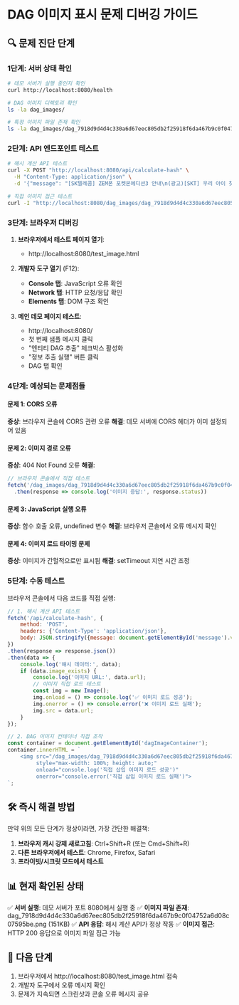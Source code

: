 # DAG 이미지 표시 문제 디버깅 가이드

## 🔍 문제 진단 단계

### 1단계: 서버 상태 확인

```bash
# 데모 서버가 실행 중인지 확인
curl http://localhost:8080/health

# DAG 이미지 디렉토리 확인
ls -la dag_images/

# 특정 이미지 파일 존재 확인
ls -la dag_images/dag_7918d9d4d4c330a6d67eec805db2f25918f6da467b9c0f04752a6d08c07595be.png
```

### 2단계: API 엔드포인트 테스트

```bash
# 해시 계산 API 테스트
curl -X POST "http://localhost:8080/api/calculate-hash" \
  -H "Content-Type: application/json" \
  -d '{"message": "[SK텔레콤] ZEM폰 포켓몬에디션3 안내\n(광고)[SKT] 우리 아이 첫 번째 스마트폰, ZEM 키즈폰__#04 고객님, 안녕하세요!\n우리 아이 스마트폰 고민 중이셨다면, 자녀 스마트폰 관리 앱 ZEM이 설치된 SKT만의 안전한 키즈폰,\nZEM폰 포켓몬에디션3으로 우리 아이 취향을 저격해 보세요!\n\n✨ 특별 혜택\n- 월 요금 20% 할인 (첫 6개월)\n- 포켓몬 케이스 무료 증정\n- ZEM 프리미엄 서비스 3개월 무료\n\n📞 문의: 1588-0011 (평일 9시-18시)\n🏪 가까운 T world 매장 방문\n🌐 www.tworld.co.kr\n\n수신거부 080-011-0000"}'

# 직접 이미지 접근 테스트
curl -I "http://localhost:8080/dag_images/dag_7918d9d4d4c330a6d67eec805db2f25918f6da467b9c0f04752a6d08c07595be.png"
```

### 3단계: 브라우저 디버깅

1. **브라우저에서 테스트 페이지 열기**:
   - http://localhost:8080/test_image.html

2. **개발자 도구 열기** (F12):
   - **Console 탭**: JavaScript 오류 확인
   - **Network 탭**: HTTP 요청/응답 확인
   - **Elements 탭**: DOM 구조 확인

3. **메인 데모 페이지 테스트**:
   - http://localhost:8080/
   - 첫 번째 샘플 메시지 클릭
   - "엔티티 DAG 추출" 체크박스 활성화
   - "정보 추출 실행" 버튼 클릭
   - DAG 탭 확인

### 4단계: 예상되는 문제점들

#### 문제 1: CORS 오류
**증상**: 브라우저 콘솔에 CORS 관련 오류
**해결**: 데모 서버에 CORS 헤더가 이미 설정되어 있음

#### 문제 2: 이미지 경로 오류
**증상**: 404 Not Found 오류
**해결**: 
```javascript
// 브라우저 콘솔에서 직접 테스트
fetch('/dag_images/dag_7918d9d4d4c330a6d67eec805db2f25918f6da467b9c0f04752a6d08c07595be.png')
  .then(response => console.log('이미지 응답:', response.status))
```

#### 문제 3: JavaScript 실행 오류
**증상**: 함수 호출 오류, undefined 변수
**해결**: 브라우저 콘솔에서 오류 메시지 확인

#### 문제 4: 이미지 로드 타이밍 문제
**증상**: 이미지가 간헐적으로만 표시됨
**해결**: setTimeout 지연 시간 조정

### 5단계: 수동 테스트

브라우저 콘솔에서 다음 코드를 직접 실행:

```javascript
// 1. 해시 계산 API 테스트
fetch('/api/calculate-hash', {
    method: 'POST',
    headers: {'Content-Type': 'application/json'},
    body: JSON.stringify({message: document.getElementById('message').value})
})
.then(response => response.json())
.then(data => {
    console.log('해시 데이터:', data);
    if (data.image_exists) {
        console.log('이미지 URL:', data.url);
        // 이미지 직접 로드 테스트
        const img = new Image();
        img.onload = () => console.log('✅ 이미지 로드 성공');
        img.onerror = () => console.error('❌ 이미지 로드 실패');
        img.src = data.url;
    }
});

// 2. DAG 이미지 컨테이너 직접 조작
const container = document.getElementById('dagImageContainer');
container.innerHTML = `
    <img src="/dag_images/dag_7918d9d4d4c330a6d67eec805db2f25918f6da467b9c0f04752a6d08c07595be.png" 
         style="max-width: 100%; height: auto;" 
         onload="console.log('직접 삽입 이미지 로드 성공')"
         onerror="console.error('직접 삽입 이미지 로드 실패')">
`;
```

## 🛠️ 즉시 해결 방법

만약 위의 모든 단계가 정상이라면, 가장 간단한 해결책:

1. **브라우저 캐시 강제 새로고침**: Ctrl+Shift+R (또는 Cmd+Shift+R)
2. **다른 브라우저에서 테스트**: Chrome, Firefox, Safari
3. **프라이빗/시크릿 모드에서 테스트**

## 📊 현재 확인된 상태

✅ **서버 실행**: 데모 서버가 포트 8080에서 실행 중
✅ **이미지 파일 존재**: dag_7918d9d4d4c330a6d67eec805db2f25918f6da467b9c0f04752a6d08c07595be.png (151KB)
✅ **API 응답**: 해시 계산 API가 정상 작동
✅ **이미지 접근**: HTTP 200 응답으로 이미지 파일 접근 가능

## 🎯 다음 단계

1. 브라우저에서 http://localhost:8080/test_image.html 접속
2. 개발자 도구에서 오류 메시지 확인
3. 문제가 지속되면 스크린샷과 콘솔 오류 메시지 공유
